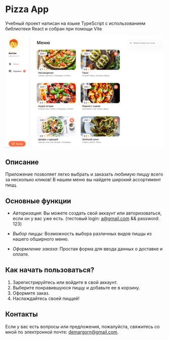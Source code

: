 # Pizza App

Учебный проект написан на языке TypeScript с использованием библиотеки React и собран при помощи Vite

![menu](public/menu.png)

## Описание

Приложение позволяет легко выбрать и заказать любимую пиццу всего за несколько кликов! В нашем меню вы найдете широкий ассортимент пицц.

## Основные функции

* _Авторизация_: Вы можете создать свой аккаунт или авторизоваться, если он у вас уже есть. (тестовый login: a@gmail.com && password: 123)

* _Выбор пиццы_: Возможность выбора различных видов пиццы из нашего обширного меню.

* _Оформление заказа_: Простая форма для ввода данных о доставке и оплате.

## Как начать пользоваться?

1. Зарегистрируйтесь или войдите в свой аккаунт.
2. Выберите понравившуюся пиццу и добавьте ее в корзину.
3. Оформите заказ.
4. Наслаждайтесь своей пиццей!

## Контакты

Если у вас есть вопросы или предложения, пожалуйста, свяжитесь со мной по электронной почте: demargorn@gmail.com.



